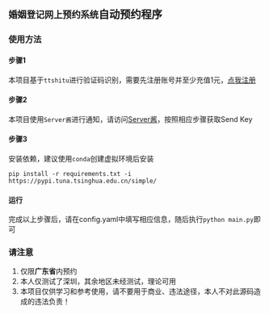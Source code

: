 <!--
 * @Author: Abel
 * @Date: 2023-06-19 13:27:10
 * @LastEditTime: 2023-06-19 13:55:33
-->
## `婚姻登记网上预约系统`自动预约程序

### 使用方法

#### 步骤1

本项目基于``ttshitu``进行验证码识别，需要先注册账号并至少充值1元，[点我注册](http://ttshitu.com)

#### 步骤2

本项目使用``Server酱``进行通知，请访问[Server酱](https://sct.ftqq.com)，按照相应步骤获取Send Key

#### 步骤3

安装依赖，建议使用``conda``创建虚拟环境后安装

```shell
pip install -r requirements.txt -i https://pypi.tuna.tsinghua.edu.cn/simple/
```

#### 运行

完成以上步骤后，请在config.yaml中填写相应信息，随后执行``python main.py``即可

### 请注意
1. 仅限**广东省**内预约
2. 本人仅测试了深圳，其余地区未经测试，理论可用
3. 本项目仅供学习和参考使用，请不要用于商业、违法途径，本人不对此源码造成的违法负责！